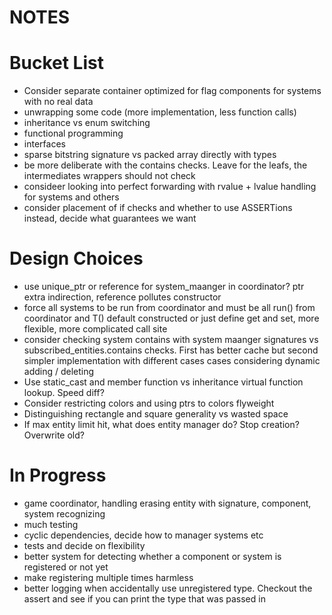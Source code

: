 # NOTES

# Bucket List
- Consider separate container optimized for flag components for systems with no real data
- unwrapping some code (more implementation, less function calls)
- inheritance vs enum switching
- functional programming 
- interfaces 
- sparse bitstring signature vs packed array directly with types
- be more deliberate with the contains checks. Leave for the leafs, the intermediates wrappers should not check
- consideer looking into perfect forwarding with rvalue + lvalue handling for systems and others
- consider placement of if checks and whether to use ASSERTions instead, decide what guarantees we want

# Design Choices
- use unique_ptr or reference for system_maanger in coordinator? ptr extra indirection, reference pollutes constructor
- force all systems to be run from coordinator and must be all run() from coordinator 
and T() default constructed or just define get and set, more flexible, more complicated call site
- consider checking system contains with system maanger signatures vs subscribed_entities.contains checks. 
First has better cache but second simpler implementation with different cases cases considering dynamic adding / deleting
- Use static_cast and member function vs inheritance virtual function lookup. Speed diff?
- Consider restricting colors and using ptrs to colors flyweight
- Distinguishing rectangle and square generality vs wasted space
- If max entity limit hit, what does entity manager do? Stop creation? Overwrite old?

# In Progress
- game coordinator, handling erasing entity with signature, component, system recognizing
- much testing
- cyclic dependencies, decide how to manager systems etc
- tests and decide on flexibility
- better system for detecting whether a component or system is registered or not yet
- make registering multiple times harmless
- better logging when accidentally use unregistered type. Checkout the assert 
and see if you can print the type that was passed in






